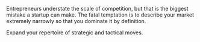 
Entrepreneurs understate the scale of competition, but that is the biggest mistake a startup can make. The fatal temptation is to describe your market extremely narrowly so that you dominate it by definition.

Expand your repertoire of strategic and tactical moves.
